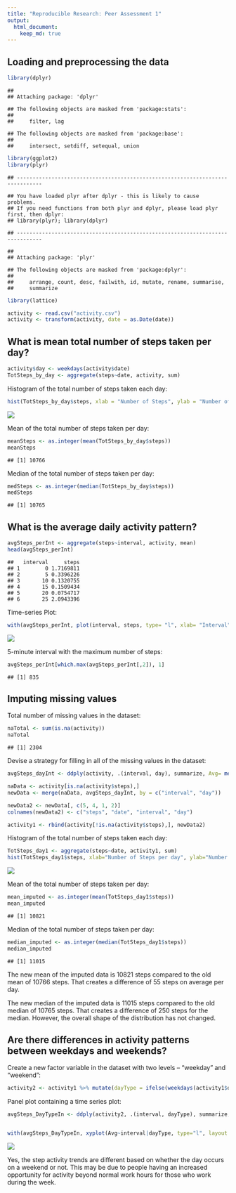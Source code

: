 ```yaml
---
title: "Reproducible Research: Peer Assessment 1"
output: 
  html_document:
    keep_md: true
---
```




## Loading and preprocessing the data

```r
library(dplyr)
```

```
## 
## Attaching package: 'dplyr'
```

```
## The following objects are masked from 'package:stats':
## 
##     filter, lag
```

```
## The following objects are masked from 'package:base':
## 
##     intersect, setdiff, setequal, union
```

```r
library(ggplot2)
library(plyr)
```

```
## ------------------------------------------------------------------------------
```

```
## You have loaded plyr after dplyr - this is likely to cause problems.
## If you need functions from both plyr and dplyr, please load plyr first, then dplyr:
## library(plyr); library(dplyr)
```

```
## ------------------------------------------------------------------------------
```

```
## 
## Attaching package: 'plyr'
```

```
## The following objects are masked from 'package:dplyr':
## 
##     arrange, count, desc, failwith, id, mutate, rename, summarise,
##     summarize
```

```r
library(lattice)

activity <- read.csv("activity.csv")
activity <- transform(activity, date = as.Date(date))
```


## What is mean total number of steps taken per day?


```r
activity$day <- weekdays(activity$date)
TotSteps_by_day <- aggregate(steps~date, activity, sum)
```

Histogram of the total number of steps taken each day:


```r
hist(TotSteps_by_day$steps, xlab = "Number of Steps", ylab = "Number of days", main = "Total number of steps taken per Day" , labels = TRUE, ylim = c(0,35))
```

![](PA1_template_files/figure-html/unnamed-chunk-2-1.png)<!-- -->

Mean of the total number of steps taken per day:


```r
meanSteps <- as.integer(mean(TotSteps_by_day$steps))
meanSteps
```

```
## [1] 10766
```

Median of the total number of steps taken per day:


```r
medSteps <- as.integer(median(TotSteps_by_day$steps))
medSteps
```

```
## [1] 10765
```


## What is the average daily activity pattern?

```r
avgSteps_perInt <- aggregate(steps~interval, activity, mean)
head(avgSteps_perInt)
```

```
##   interval     steps
## 1        0 1.7169811
## 2        5 0.3396226
## 3       10 0.1320755
## 4       15 0.1509434
## 5       20 0.0754717
## 6       25 2.0943396
```

Time-series Plot:


```r
with(avgSteps_perInt, plot(interval, steps, type= "l", xlab= "Interval", ylab = "Avg. Number of Steps", ylim = c(0,250)))
```

![](PA1_template_files/figure-html/unnamed-chunk-6-1.png)<!-- -->

5-minute interval with the maximum number of steps:


```r
avgSteps_perInt[which.max(avgSteps_perInt[,2]), 1]
```

```
## [1] 835
```



## Imputing missing values

Total number of missing values in the dataset:


```r
naTotal <- sum(is.na(activity))
naTotal
```

```
## [1] 2304
```

Devise a strategy for filling in all of the missing values in the dataset:


```r
avgSteps_dayInt <- ddply(activity, .(interval, day), summarize, Avg= mean(steps, na.rm = TRUE))

naData <- activity[is.na(activity$steps),]
newData <- merge(naData, avgSteps_dayInt, by = c("interval", "day"))

newData2 <- newData[, c(5, 4, 1, 2)]
colnames(newData2) <- c("steps", "date", "interval", "day")

activity1 <- rbind(activity[!is.na(activity$steps),], newData2)
```

Histogram of the total number of steps taken each day:


```r
TotSteps_day1 <- aggregate(steps~date, activity1, sum)
hist(TotSteps_day1$steps, xlab="Number of Steps per day", ylab="Number of Days", main="Number of Steps taken each day after NAs imputed", labels=TRUE, ylim = c(0,42))
```

![](PA1_template_files/figure-html/unnamed-chunk-10-1.png)<!-- -->


Mean of the total number of steps taken per day:


```r
mean_imputed <- as.integer(mean(TotSteps_day1$steps))
mean_imputed
```

```
## [1] 10821
```

Median of the total number of steps taken per day:


```r
median_imputed <- as.integer(median(TotSteps_day1$steps))
median_imputed
```

```
## [1] 11015
```

The new mean of the imputed data is 10821 steps compared to the old mean of 10766 steps. That creates a difference of 55 steps on average per day.

The new median of the imputed data is 11015 steps compared to the old median of 10765 steps. That creates a difference of 250 steps for the median.
However, the overall shape of the distribution has not changed.


## Are there differences in activity patterns between weekdays and weekends?

Create a new factor variable in the dataset with two levels – “weekday” and “weekend”: 


```r
activity2 <- activity1 %>% mutate(dayType = ifelse(weekdays(activity1$date)== "Saturday" | weekdays(activity1$date) == "Sunday", "Weekend", "Weekday"))
```

Panel plot containing a time series plot:


```r
avgSteps_DayTypeIn <- ddply(activity2, .(interval, dayType), summarize, Avg = mean(steps))


with(avgSteps_DayTypeIn, xyplot(Avg~interval|dayType, type="l", layout = c(1,2), main = "Average Steps per Interval based on Type of Day", xla ="Interval", ylab = "Avg. Number of Steps"))
```

![](PA1_template_files/figure-html/unnamed-chunk-14-1.png)<!-- -->

Yes, the step activity trends are different based on whether the day occurs on a weekend or not. This may be due to people having an increased opportunity for activity beyond normal work hours for those who work during the week.
